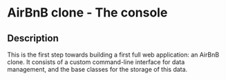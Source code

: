 # AirBnB clone - The console

## Description
This is the first step towards building a first full web application: an AirBnB clone. It consists of a custom command-line interface for data management, and the base classes for the storage of this data. 